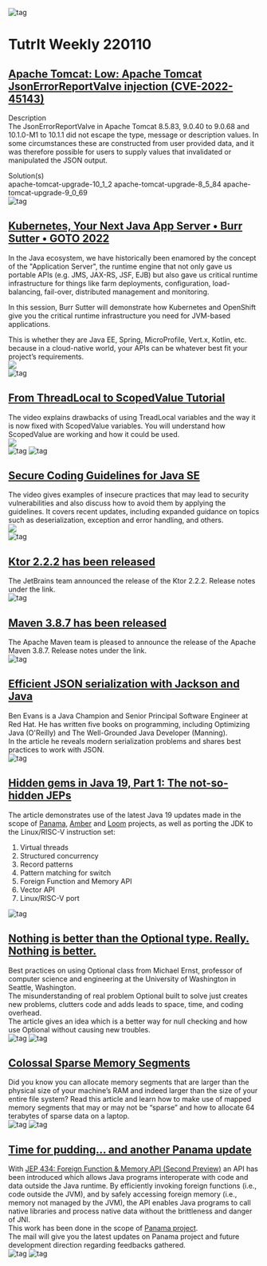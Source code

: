![tag](https://img.shields.io/badge/article-CheatSheet-red.svg)
# TutrIt Weekly 220110

## [Apache Tomcat: Low: Apache Tomcat JsonErrorReportValve injection (CVE-2022-45143)](https://www.rapid7.com/db/vulnerabilities/apache-tomcat-cve-2022-45143/)
Description  
The JsonErrorReportValve in Apache Tomcat 8.5.83, 9.0.40 to 9.0.68 and 10.1.0-M1 to 10.1.1 did not escape the type, 
message or description values. In some circumstances these are constructed from user provided data, and it was therefore 
possible for users to supply values that invalidated or manipulated the JSON output.

Solution(s)  
apache-tomcat-upgrade-10_1_2 apache-tomcat-upgrade-8_5_84 apache-tomcat-upgrade-9_0_69  
![tag](https://img.shields.io/badge/Vulnerability-1min-blueviolet.svg?labelColor=red)

## [Kubernetes, Your Next Java App Server • Burr Sutter • GOTO 2022](https://www.youtube.com/watch?v=pwxAZWqt4I8)
In the Java ecosystem, we have historically been enamored by the concept of the "Application Server",
the runtime engine that not only gave us portable APIs (e.g. JMS, JAX-RS, JSF, EJB) but also gave us critical runtime
infrastructure for things like farm deployments, configuration, load-balancing, fail-over, distributed management and monitoring.

In this session, Burr Sutter will demonstrate how Kubernetes and OpenShift give you the critical runtime infrastructure you need for JVM-based applications.

This is whether they are Java EE, Spring, MicroProfile, Vert.x, Kotlin, etc. because in a cloud-native world,
your APIs can be whatever best fit your project’s requirements.  
[![](http://img.youtube.com/vi/pwxAZWqt4I8/0.jpg)](http://www.youtube.com/watch?v=pwxAZWqt4I8)  
![tag](https://img.shields.io/badge/video-44min-blueviolet.svg)

## [From ThreadLocal to ScopedValue Tutorial](https://www.youtube.com/watch?v=fjvGzBFmyhM)
The video explains drawbacks of using TreadLocal variables and the way it is now fixed with ScopedValue variables. You
will understand how ScopedValue are working and how it could be used.  
[![](http://img.youtube.com/vi/fjvGzBFmyhM/0.jpg)](http://www.youtube.com/watch?v=fjvGzBFmyhM)  
![tag](https://img.shields.io/badge/JDK-20-blue.svg) ![tag](https://img.shields.io/badge/video-18min-blueviolet.svg)  

## [Secure Coding Guidelines for Java SE](https://www.youtube.com/watch?v=4iEiKa1JmBU)
The video gives examples of insecure practices that may lead to security vulnerabilities and also discuss 
how to avoid them by applying the guidelines. It covers recent updates, including expanded guidance on topics such as deserialization, 
exception and error handling, and others.  
[![](http://img.youtube.com/vi/4iEiKa1JmBU/0.jpg)](http://www.youtube.com/watch?v=4iEiKa1JmBU)  
![tag](https://img.shields.io/badge/video-32min-blueviolet.svg)

## [Ktor 2.2.2 has been released](https://ktor.io/changelog/2.2/)
The JetBrains team announced the release of the Ktor 2.2.2. Release notes under the link.    
![tag](https://img.shields.io/badge/article-1min-blueviolet.svg)

## [Maven 3.8.7 has been released](https://maven.apache.org/docs/3.8.7/release-notes.html)
The Apache Maven team is pleased to announce the release of the Apache Maven 3.8.7. Release notes under the link.    
![tag](https://img.shields.io/badge/article-1min-blueviolet.svg)

## [Efficient JSON serialization with Jackson and Java](https://blogs.oracle.com/javamagazine/post/java-json-serialization-jackson)
Ben Evans is a Java Champion and Senior Principal Software Engineer at Red Hat. He has written five books on programming, 
including Optimizing Java (O'Reilly) and The Well-Grounded Java Developer (Manning).  
In the article he reveals modern serialization problems and shares best practices to work with JSON.  
![tag](https://img.shields.io/badge/article-16min-blueviolet.svg)

## [Hidden gems in Java 19, Part 1: The not-so-hidden JEPs](https://blogs.oracle.com/javamagazine/post/java-19-gems-jeps)
The article demonstrates use of the latest Java 19 updates made in the scope of [Panama](https://openjdk.org/projects/panama/), 
[Amber](https://openjdk.org/projects/amber/) and [Loom](https://wiki.openjdk.org/display/loom) projects,
as well as porting the JDK to the Linux/RISC-V instruction set:
1. Virtual threads
2. Structured concurrency
3. Record patterns
4. Pattern matching for switch
5. Foreign Function and Memory API
6. Vector API
7. Linux/RISC-V port  

![tag](https://img.shields.io/badge/article-18min-blueviolet.svg)

## [Nothing is better than the Optional type. Really. Nothing is better.](https://blogs.oracle.com/javamagazine/post/optional-class-null-pointer-drawbacks)
Best practices on using Optional class from Michael Ernst, professor of computer science and engineering at the University of Washington in Seattle, Washington.  
The misunderstanding of real problem Optional built to solve just creates new problems, clutters code and adds leads to space, time, and coding overhead.  
The article gives an idea which is a better way for null checking and how use Optional without causing new troubles.  
![tag](https://img.shields.io/badge/JDK-8-blue.svg) ![tag](https://img.shields.io/badge/artilce-10min-blueviolet.svg)

## [Colossal Sparse Memory Segments](https://https://minborgsjavapot.blogspot.com/2023/01/java-20-colossal-sparse-memory-segments.html)
Did you know you can allocate memory segments that are larger than the physical size of your machine’s RAM and indeed larger 
than the size of your entire file system? Read this article and learn how to make use of mapped memory segments that may 
or may not be “sparse” and how to allocate 64 terabytes of sparse data on a laptop.  
![tag](https://img.shields.io/badge/JDK-20-blue.svg) ![tag](https://img.shields.io/badge/article-5min-blueviolet.svg)  

## [Time for pudding... and another Panama update](https://mail.openjdk.org/pipermail/panama-dev/2022-December/018182.html)
With [JEP 434: Foreign Function & Memory API (Second Preview)](https://openjdk.org/jeps/434) an API has been introduced which allows Java programs interoperate 
with code and data outside the Java runtime. By efficiently invoking foreign functions (i.e., code outside the JVM), 
and by safely accessing foreign memory (i.e., memory not managed by the JVM), the API enables Java programs to call native 
libraries and process native data without the brittleness and danger of JNI.  
This work has been done in the scope of [Panama project](https://openjdk.org/projects/panama/).  
The mail will give you the latest updates on Panama project and future development direction regarding feedbacks gathered.  
![tag](https://img.shields.io/badge/JDK-20-blue.svg) ![tag](https://img.shields.io/badge/mail-5min-blueviolet.svg)  
